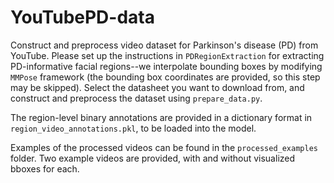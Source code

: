 # YouTubePD-data
Construct and preprocess video dataset for Parkinson's disease (PD) from YouTube. Please set up the instructions in `PDRegionExtraction` for extracting PD-informative facial regions--we interpolate bounding boxes by modifying `MMPose` framework (the bounding box coordinates are provided, so this step may be skipped). Select the datasheet you want to download from, and construct and preprocess the dataset using `prepare_data.py`.

The region-level binary annotations are provided in a dictionary format in `region_video_annotations.pkl`, to be loaded into the model.

Examples of the processed videos can be found in the `processed_examples` folder. Two example videos are provided, with and without visualized bboxes for each.
